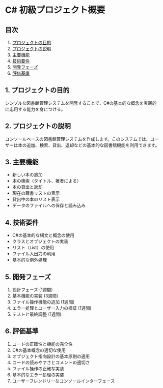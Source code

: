 # C# 初級プロジェクト概要

## 目次
1. [プロジェクトの目的](#1-プロジェクトの目的)
2. [プロジェクトの説明](#2-プロジェクトの説明)
3. [主要機能](#3-主要機能)
4. [技術要件](#4-技術要件)
5. [開発フェーズ](#5-開発フェーズ)
6. [評価基準](#6-評価基準)

## 1. プロジェクトの目的

シンプルな図書館管理システムを開発することで、C#の基本的な概念を実践的に応用する能力を身につける。

## 2. プロジェクトの説明

コンソールベースの図書館管理システムを作成します。このシステムでは、ユーザーは本の追加、検索、貸出、返却などの基本的な図書館機能を利用できます。

## 3. 主要機能

- 新しい本の追加
- 本の検索（タイトル、著者による）
- 本の貸出と返却
- 現在の蔵書リストの表示
- 貸出中の本のリスト表示
- データのファイルへの保存と読み込み

## 4. 技術要件

- C#の基本的な構文と概念の使用
- クラスとオブジェクトの実装
- リスト（List<T>）の使用
- ファイル入出力の利用
- 基本的な例外処理

## 5. 開発フェーズ

1. 設計フェーズ (1週間)
2. 基本機能の実装 (3週間)
3. ファイル操作機能の追加 (1週間)
4. エラー処理とユーザー入力の検証 (1週間)
5. テストと最終調整 (1週間)

## 6. 評価基準

1. コードの正確性と機能の完全性
2. C#の基本概念の適切な使用
3. オブジェクト指向設計の基本原則の適用
4. コードの読みやすさとコメントの適切さ
5. ファイル操作の正確な実装
6. 基本的なエラー処理の実装
7. ユーザーフレンドリーなコンソールインターフェース
